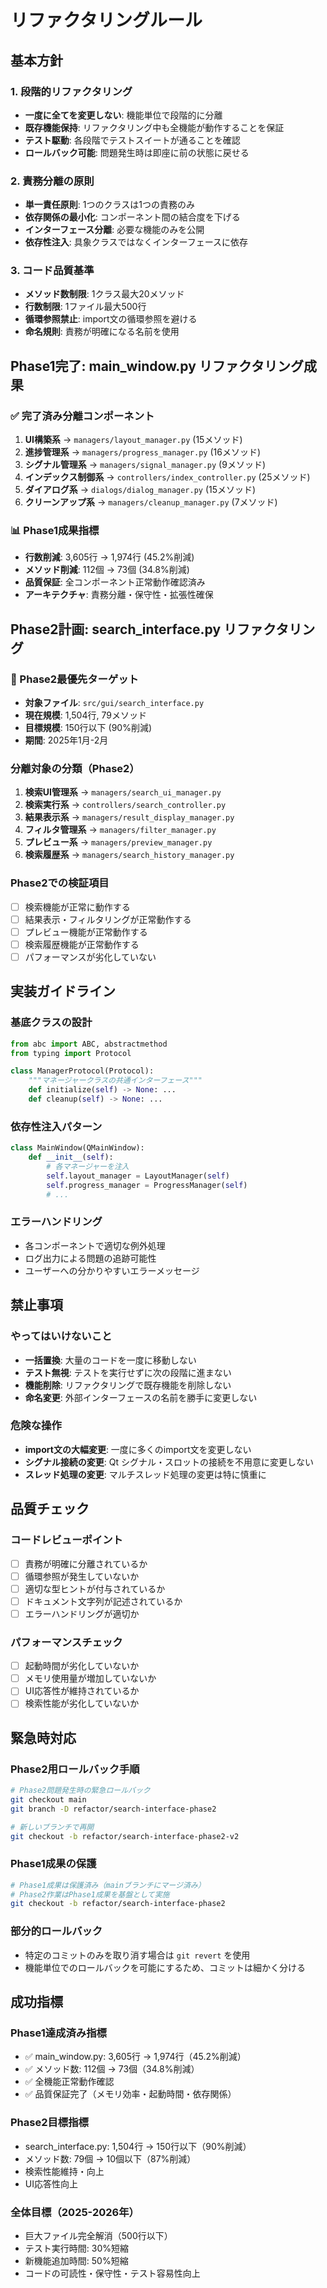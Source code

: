 # リファクタリングルール

## 基本方針

### 1. 段階的リファクタリング
- **一度に全てを変更しない**: 機能単位で段階的に分離
- **既存機能保持**: リファクタリング中も全機能が動作することを保証
- **テスト駆動**: 各段階でテストスイートが通ることを確認
- **ロールバック可能**: 問題発生時は即座に前の状態に戻せる

### 2. 責務分離の原則
- **単一責任原則**: 1つのクラスは1つの責務のみ
- **依存関係の最小化**: コンポーネント間の結合度を下げる
- **インターフェース分離**: 必要な機能のみを公開
- **依存性注入**: 具象クラスではなくインターフェースに依存

### 3. コード品質基準
- **メソッド数制限**: 1クラス最大20メソッド
- **行数制限**: 1ファイル最大500行
- **循環参照禁止**: import文の循環参照を避ける
- **命名規則**: 責務が明確になる名前を使用

## Phase1完了: main_window.py リファクタリング成果

### ✅ 完了済み分離コンポーネント
1. **UI構築系** → `managers/layout_manager.py` (15メソッド)
2. **進捗管理系** → `managers/progress_manager.py` (16メソッド)
3. **シグナル管理系** → `managers/signal_manager.py` (9メソッド)
4. **インデックス制御系** → `controllers/index_controller.py` (25メソッド)
5. **ダイアログ系** → `dialogs/dialog_manager.py` (15メソッド)
6. **クリーンアップ系** → `managers/cleanup_manager.py` (7メソッド)

### 📊 Phase1成果指標
- **行数削減**: 3,605行 → 1,974行 (45.2%削減)
- **メソッド削減**: 112個 → 73個 (34.8%削減)
- **品質保証**: 全コンポーネント正常動作確認済み
- **アーキテクチャ**: 責務分離・保守性・拡張性確保

## Phase2計画: search_interface.py リファクタリング

### 🎯 Phase2最優先ターゲット
- **対象ファイル**: `src/gui/search_interface.py`
- **現在規模**: 1,504行, 79メソッド
- **目標規模**: 150行以下 (90%削減)
- **期間**: 2025年1月-2月

### 分離対象の分類（Phase2）
1. **検索UI管理系** → `managers/search_ui_manager.py`
2. **検索実行系** → `controllers/search_controller.py`
3. **結果表示系** → `managers/result_display_manager.py`
4. **フィルタ管理系** → `managers/filter_manager.py`
5. **プレビュー系** → `managers/preview_manager.py`
6. **検索履歴系** → `managers/search_history_manager.py`

### Phase2での検証項目
- [ ] 検索機能が正常に動作する
- [ ] 結果表示・フィルタリングが正常動作する
- [ ] プレビュー機能が正常動作する
- [ ] 検索履歴機能が正常動作する
- [ ] パフォーマンスが劣化していない

## 実装ガイドライン

### 基底クラスの設計
```python
from abc import ABC, abstractmethod
from typing import Protocol

class ManagerProtocol(Protocol):
    """マネージャークラスの共通インターフェース"""
    def initialize(self) -> None: ...
    def cleanup(self) -> None: ...
```

### 依存性注入パターン
```python
class MainWindow(QMainWindow):
    def __init__(self):
        # 各マネージャーを注入
        self.layout_manager = LayoutManager(self)
        self.progress_manager = ProgressManager(self)
        # ...
```

### エラーハンドリング
- 各コンポーネントで適切な例外処理
- ログ出力による問題の追跡可能性
- ユーザーへの分かりやすいエラーメッセージ

## 禁止事項

### やってはいけないこと
- **一括置換**: 大量のコードを一度に移動しない
- **テスト無視**: テストを実行せずに次の段階に進まない
- **機能削除**: リファクタリングで既存機能を削除しない
- **命名変更**: 外部インターフェースの名前を勝手に変更しない

### 危険な操作
- **import文の大幅変更**: 一度に多くのimport文を変更しない
- **シグナル接続の変更**: Qt シグナル・スロットの接続を不用意に変更しない
- **スレッド処理の変更**: マルチスレッド処理の変更は特に慎重に

## 品質チェック

### コードレビューポイント
- [ ] 責務が明確に分離されているか
- [ ] 循環参照が発生していないか
- [ ] 適切な型ヒントが付与されているか
- [ ] ドキュメント文字列が記述されているか
- [ ] エラーハンドリングが適切か

### パフォーマンスチェック
- [ ] 起動時間が劣化していないか
- [ ] メモリ使用量が増加していないか
- [ ] UI応答性が維持されているか
- [ ] 検索性能が劣化していないか

## 緊急時対応

### Phase2用ロールバック手順
```bash
# Phase2問題発生時の緊急ロールバック
git checkout main
git branch -D refactor/search-interface-phase2

# 新しいブランチで再開
git checkout -b refactor/search-interface-phase2-v2
```

### Phase1成果の保護
```bash
# Phase1成果は保護済み（mainブランチにマージ済み）
# Phase2作業はPhase1成果を基盤として実施
git checkout -b refactor/search-interface-phase2
```

### 部分的ロールバック
- 特定のコミットのみを取り消す場合は `git revert` を使用
- 機能単位でのロールバックを可能にするため、コミットは細かく分ける

## 成功指標

### Phase1達成済み指標
- ✅ main_window.py: 3,605行 → 1,974行（45.2%削減）
- ✅ メソッド数: 112個 → 73個（34.8%削減）
- ✅ 全機能正常動作確認
- ✅ 品質保証完了（メモリ効率・起動時間・依存関係）

### Phase2目標指標
- search_interface.py: 1,504行 → 150行以下（90%削減）
- メソッド数: 79個 → 10個以下（87%削減）
- 検索性能維持・向上
- UI応答性向上

### 全体目標（2025-2026年）
- 巨大ファイル完全解消（500行以下）
- テスト実行時間: 30%短縮
- 新機能追加時間: 50%短縮
- コードの可読性・保守性・テスト容易性向上